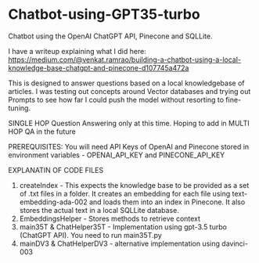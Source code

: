 # Chatbot-using-GPT35-turbo

Chatbot using the OpenAI ChatGPT API, Pinecone and SQLLite.

I have a writeup explaining what I did here: https://medium.com/@venkat.ramrao/building-a-chatbot-using-a-local-knowledge-base-chatgpt-and-pinecone-d107745a472a

This is designed to answer questions based on a local knowledgebase of articles. I was testing out concepts around Vector databases and trying out Prompts to see how far I could push the model without resorting to fine-tuning.

SINGLE HOP Question Answering only at this time. Hoping to add in MULTI HOP QA in the future

PREREQUISITES:
You will need API Keys of OpenAI and Pinecone stored in environment variables - OPENAI_API_KEY and PINECONE_API_KEY

EXPLANATIN OF CODE FILES

1) createIndex - This expects the knowledge base to be provided as a set of .txt files in a folder. It creates an embedding for each file using text-embedding-ada-002 and loads them into an index in Pinecone. It also stores the actual text in a local SQLLite database.
2) EmbeddingsHelper - Stores methods to retrieve context
3) main35T  &  ChatHelper35T - Implementation using gpt-3.5 turbo (ChatGPT API). You need to run main35T.py
4) mainDV3  &  ChatHelperDV3 - alternative implementation using davinci-003
